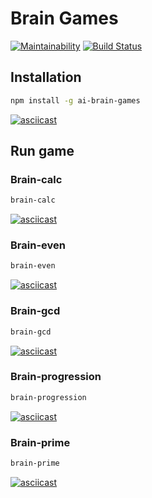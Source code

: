 # Brain Games
[![Maintainability](https://api.codeclimate.com/v1/badges/9ff266cc732fd8f1ae50/maintainability)](https://codeclimate.com/github/ivasyutaalexey/project-lvl1-s474/maintainability)
[![Build Status](https://travis-ci.org/ivasyutaalexey/project-lvl1-s474.svg?branch=master)](https://travis-ci.org/ivasyutaalexey/project-lvl1-s474)

## Installation

```bash
npm install -g ai-brain-games
```

[![asciicast](https://asciinema.org/a/HntNcFi7SnFl9LtDorIGwOLGF.svg)](https://asciinema.org/a/HntNcFi7SnFl9LtDorIGwOLGF)

## Run game
### Brain-calc

```bash
brain-calc
```

[![asciicast](https://asciinema.org/a/hTJeBCRclZXDu5lJXxoWoDLkT.svg)](https://asciinema.org/a/hTJeBCRclZXDu5lJXxoWoDLkT)

### Brain-even

```bash
brain-even
```


[![asciicast](https://asciinema.org/a/cmG0WgTkh5sdIp3IzsHqUidCL.svg)](https://asciinema.org/a/cmG0WgTkh5sdIp3IzsHqUidCL)

### Brain-gcd

```bash
brain-gcd
```

[![asciicast](https://asciinema.org/a/fBNsBugkrLv4hWNpJvUmETwao.svg)](https://asciinema.org/a/fBNsBugkrLv4hWNpJvUmETwao)

### Brain-progression

```bash
brain-progression
```
[![asciicast](https://asciinema.org/a/PMrfisDU0iSgP6etiITWTajDw.svg)](https://asciinema.org/a/PMrfisDU0iSgP6etiITWTajDw)

### Brain-prime

```bash
brain-prime
```
[![asciicast](https://asciinema.org/a/1dyRkyuRLqU4po2ZZoqXudbrq.svg)](https://asciinema.org/a/1dyRkyuRLqU4po2ZZoqXudbrq)